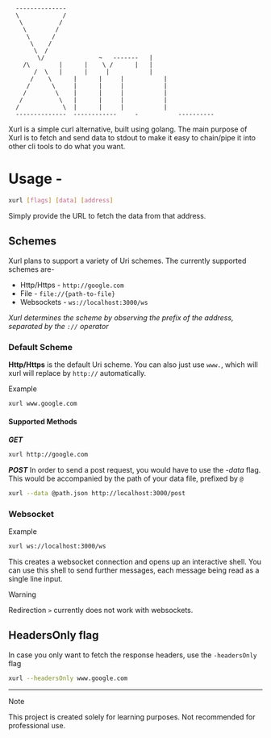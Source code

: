 ```text
  --------------
  \            /
   \          /
    \        /
     \      /
      \    /
       \  /
        \/		         ~   -------   |
	/\        |	     |	  \ / 	   |   |
       /  \	  |	     |	   |	       |
      /	   \	  |	     |	   |	       |
     /	    \	  |	     |	   |	       |
    /        \	  |	     |	   |	       |
   /	      \	  |	     |     |	       |
  /  	       \  |	     |     |	       |
  --------------  ------------	   -           ----------
```

Xurl is a simple curl alternative, built using golang. The main purpose of Xurl is to fetch and send data to stdout to make it easy to chain/pipe it into other cli tools to do what you want.

# Usage - 

```bash
xurl [flags] [data] [address]
```

Simply provide the URL to fetch the data from that address.
## Schemes
Xurl plans to support a variety of Uri schemes. The currently supported schemes are-
- Http/Https - `http://google.com`
- File - `file://{path-to-file}`
- Websockets - `ws://localhost:3000/ws`

*Xurl determines the scheme by observing the prefix of the address, separated by the  `://` operator*

### Default Scheme
**Http/Https** is the default Uri scheme. You can also just use `www.`, which will xurl will replace by `http://` automatically. 

Example
```bash
xurl www.google.com
```

#### Supported Methods

***GET***
```bash
xurl http://google.com
```

***POST***
In order to send a post request, you would have to use the *-data* flag. This would be accompanied by the path of your data file, prefixed by `@`

```bash
xurl --data @path.json http://localhost:3000/post
```

### Websocket

Example 
```bash
xurl ws://localhost:3000/ws
```

This creates a websocket connection and opens up an interactive shell. You can use this shell to send further messages, each message being read as a single line input.

 > [!warning]
>  Redirection `>` currently does not work with websockets.

## HeadersOnly flag
In case you only want to fetch the response headers, use the `-headersOnly` flag
```bash
xurl --headersOnly www.google.com
```

***
> [!note]
>  This project is created solely for learning purposes. Not recommended for professional use.
